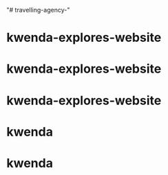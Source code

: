 "# travelling-agency-" 
# kwenda-explores-website
# kwenda-explores-website
# kwenda-explores-website
# kwenda
# kwenda
